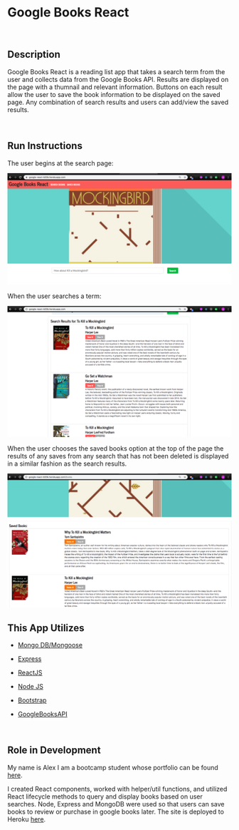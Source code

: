 # Google Books React

<br>

## Description

Google Books React is a reading list app that takes a search term from the user and collects data from the Google Books API. Results are displayed on the page with a thumnail and relevant information. Buttons on each result allow the user to save the book information to be displayed on the saved page. Any combination of search results and users can add/view the saved results.

<br>

## Run Instructions

The user begins at the search page:

![SearchPage](client/public/img/SearchPage.png)

When the user searches a term:

![SearchResults](client/public/img/SearchResults.png)

When the user chooses the saved books option at the top of the page the results of any saves from any search that has not been deleted is displayed in a similar fashion as the search results.

![SavedResults](client/public/img/SavedResults.png)

## This App Utilizes

- [Mongo DB/Mongoose](https://www.npmjs.com/package/mongoose)

- [Express](https://www.npmjs.com/package/express)

- [ReactJS](https://reactjs.org/)

- [Node JS](https://nodejs.org/en/)

- [Bootstrap](https://getbootstrap.com/)

- [GoogleBooksAPI](https://developers.google.com/books/)

<br>

## Role in Development

My name is Alex I am a bootcamp student whose portfolio can be found
[here](https://alexsamalot19.github.io/Samalot-Alexander-Portfolio/).

I created React components, worked with helper/util functions, and utilized React lifecycle methods to query and display books based on user searches. Node, Express and MongoDB were used so that users can save books to review or purchase in google books later. The site is deployed to Heroku [here](https://google-react-b00k.herokuapp.com/).
